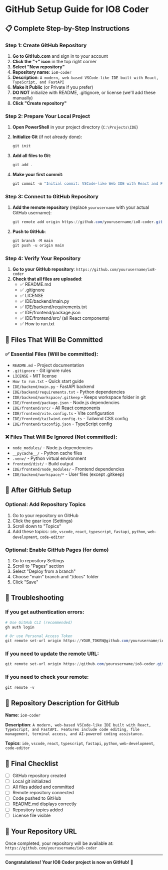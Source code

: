 # GitHub Setup Guide for IO8 Coder

## 📋 Complete Step-by-Step Instructions

### Step 1: Create GitHub Repository

1. **Go to GitHub.com** and sign in to your account
2. **Click the "+" icon** in the top right corner
3. **Select "New repository"**
4. **Repository name**: `io8-coder`
5. **Description**: `A modern, web-based VSCode-like IDE built with React, TypeScript, and FastAPI`
6. **Make it Public** (or Private if you prefer)
7. **DO NOT** initialize with README, .gitignore, or license (we'll add these manually)
8. **Click "Create repository"**

### Step 2: Prepare Your Local Project

1. **Open PowerShell** in your project directory (`C:\Projects\IDE`)
2. **Initialize Git** (if not already done):
   ```powershell
   git init
   ```

3. **Add all files to Git**:
   ```powershell
   git add .
   ```

4. **Make your first commit**:
   ```powershell
   git commit -m "Initial commit: VSCode-like Web IDE with React and FastAPI"
   ```

### Step 3: Connect to GitHub Repository

1. **Add the remote repository** (replace `yourusername` with your actual GitHub username):
   ```powershell
   git remote add origin https://github.com/yourusername/io8-coder.git
   ```

2. **Push to GitHub**:
   ```powershell
   git branch -M main
   git push -u origin main
   ```

### Step 4: Verify Your Repository

1. **Go to your GitHub repository**: `https://github.com/yourusername/io8-coder`
2. **Check that all files are uploaded**:
   - ✅ README.md
   - ✅ .gitignore
   - ✅ LICENSE
   - ✅ IDE/backend/main.py
   - ✅ IDE/backend/requirements.txt
   - ✅ IDE/frontend/package.json
   - ✅ IDE/frontend/src/ (all React components)
   - ✅ How to run.txt

## 📁 Files That Will Be Committed

### ✅ Essential Files (Will be committed):
- `README.md` - Project documentation
- `.gitignore` - Git ignore rules
- `LICENSE` - MIT license
- `How to run.txt` - Quick start guide
- `IDE/backend/main.py` - FastAPI backend
- `IDE/backend/requirements.txt` - Python dependencies
- `IDE/backend/workspace/.gitkeep` - Keeps workspace folder in git
- `IDE/frontend/package.json` - Node.js dependencies
- `IDE/frontend/src/` - All React components
- `IDE/frontend/vite.config.ts` - Vite configuration
- `IDE/frontend/tailwind.config.ts` - Tailwind CSS config
- `IDE/frontend/tsconfig.json` - TypeScript config

### ❌ Files That Will Be Ignored (Not committed):
- `node_modules/` - Node.js dependencies
- `__pycache__/` - Python cache files
- `.venv/` - Python virtual environment
- `frontend/dist/` - Build output
- `IDE/frontend/node_modules/` - Frontend dependencies
- `IDE/backend/workspace/*` - User files (except .gitkeep)

## 🚀 After GitHub Setup

### Optional: Add Repository Topics
1. Go to your repository on GitHub
2. Click the gear icon (Settings)
3. Scroll down to "Topics"
4. Add these topics: `ide`, `vscode`, `react`, `typescript`, `fastapi`, `python`, `web-development`, `code-editor`

### Optional: Enable GitHub Pages (for demo)
1. Go to repository Settings
2. Scroll to "Pages" section
3. Select "Deploy from a branch"
4. Choose "main" branch and "/docs" folder
5. Click "Save"

## 🔧 Troubleshooting

### If you get authentication errors:
```powershell
# Use GitHub CLI (recommended)
gh auth login

# Or use Personal Access Token
git remote set-url origin https://YOUR_TOKEN@github.com/yourusername/io8-coder.git
```

### If you need to update the remote URL:
```powershell
git remote set-url origin https://github.com/yourusername/io8-coder.git
```

### If you need to check your remote:
```powershell
git remote -v
```

## 📝 Repository Description for GitHub

**Name**: `io8-coder`

**Description**: `A modern, web-based VSCode-like IDE built with React, TypeScript, and FastAPI. Features include code editing, file management, terminal access, and AI-powered coding assistance.`

**Topics**: `ide`, `vscode`, `react`, `typescript`, `fastapi`, `python`, `web-development`, `code-editor`

## 🎯 Final Checklist

- [ ] GitHub repository created
- [ ] Local git initialized
- [ ] All files added and committed
- [ ] Remote repository connected
- [ ] Code pushed to GitHub
- [ ] README.md displays correctly
- [ ] Repository topics added
- [ ] License file visible

## 🌟 Your Repository URL

Once completed, your repository will be available at:
`https://github.com/yourusername/io8-coder`

---

**Congratulations! Your IO8 Coder project is now on GitHub! 🎉**
